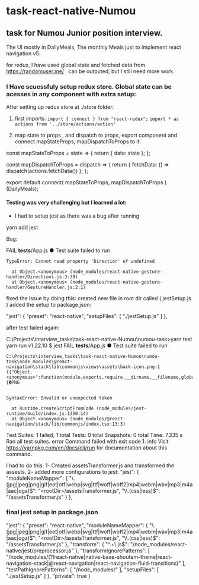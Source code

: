 # task-react-native-Numou
## task for Numou Junior position interview.


The UI mostly in DailyMeals, The monthly Meals just to implement react navigation v5. 

for redux, I have used global state and fetched data from https://randomuser.me/ . can be outputed, but I still need more work.
### I Have scuessfuly setup redux store. Global state can be acesses in any component with extra setup:
After setting up redux store at ./store folder: 
1) first imports:
``` import { connect } from "react-redux"; ```
``` import * as actions from '../store/actions/action' ```

2) map state to props , and dispatch to props, export component and connect mapStateProps, mapDispatchToProps to it:

const mapStateToProps = state => {
  return {
    data:  state
  };
};

const mapDispatchToProps = dispatch => {
  return {
    fetchData: () => dispatch(actions.fetchData())
  };
};

export default connect(
  mapStateToProps,
  mapDispatchToProps
)(DailyMeals); 


#### Testing was very challenging but I learned a lot:

- I had to setup jest as there was a bug after running

yarn add jest 

Bug: 

FAIL  __tests__/App.js
  ● Test suite failed to run

    TypeError: Cannot read property 'Direction' of undefined

      at Object.<anonymous> (node_modules/react-native-gesture-handler/Directions.js:3:39)
      at Object.<anonymous> (node_modules/react-native-gesture-handler/GestureHandler.js:2:1)
      
      
fixed the issue by doing this:
created new file in root dir called ( jestSetup.js )
added the setup to package.json:

  "jest": {
    "preset": "react-native",
    "setupFiles": [
        "./jestSetup.js"
    ]
  },
 
 
 after test failed again:
 
 C:\Projects\interview_tasks\task-react-native-Numou\numou-task>yarn test
yarn run v1.22.10
$ jest
 FAIL  __tests__/App.js
  ● Test suite failed to run

    C:\Projects\interview_tasks\task-react-native-Numou\numou-task\node_modules\@react-navigation\stack\lib\commonjs\views\assets\back-icon.png:1
    ({"Object.<anonymous>":function(module,exports,require,__dirname,__filename,global,jest){�PNG


    SyntaxError: Invalid or unexpected token

      at Runtime.createScriptFromCode (node_modules/jest-runtime/build/index.js:1350:14)
      at Object.<anonymous> (node_modules/@react-navigation/stack/lib/commonjs/index.tsx:13:3)

Test Suites: 1 failed, 1 total
Tests:       0 total
Snapshots:   0 total
Time:        7.335 s
Ran all test suites.
error Command failed with exit code 1.
info Visit https://yarnpkg.com/en/docs/cli/run for documentation about this command.


I had to do this:
1- Created assetsTransformer.js and transformed the assests.
2- added more configurations to jest:
"jest": { "moduleNameMapper": { "\\.(jpg|jpeg|png|gif|eot|otf|webp|svg|ttf|woff|woff2|mp4|webm|wav|mp3|m4a|aac|oga)$": "<rootDir>/assetsTransformer.js", "\\.(css|less)$": "<rootDir>/assetsTransformer.js" } },


### final jest setup in package.json

  "jest": {
    "preset": "react-native",
    "moduleNameMapper": { 
      "\\.(jpg|jpeg|png|gif|eot|otf|webp|svg|ttf|woff|woff2|mp4|webm|wav|mp3|m4a|aac|oga)$": "<rootDir>/assetsTransformer.js",
       "\\.(css|less)$": "<rootDir>/assetsTransformer.js"
       },
    "transform": {
      "^.+\\.js$": "<rootDir>/node_modules/react-native/jest/preprocessor.js"
    },
    "transformIgnorePatterns": [
      "/node_modules/(?!react-native|native-base-shoutem-theme|react-navigation-stack|@react-navigation|react-navigation-fluid-transitions)"
    ],
    "testPathIgnorePatterns": [
      "/node_modules/"
    ],
    "setupFiles": [
        "./jestSetup.js"
    ]
  },
  "private": true
}



  




